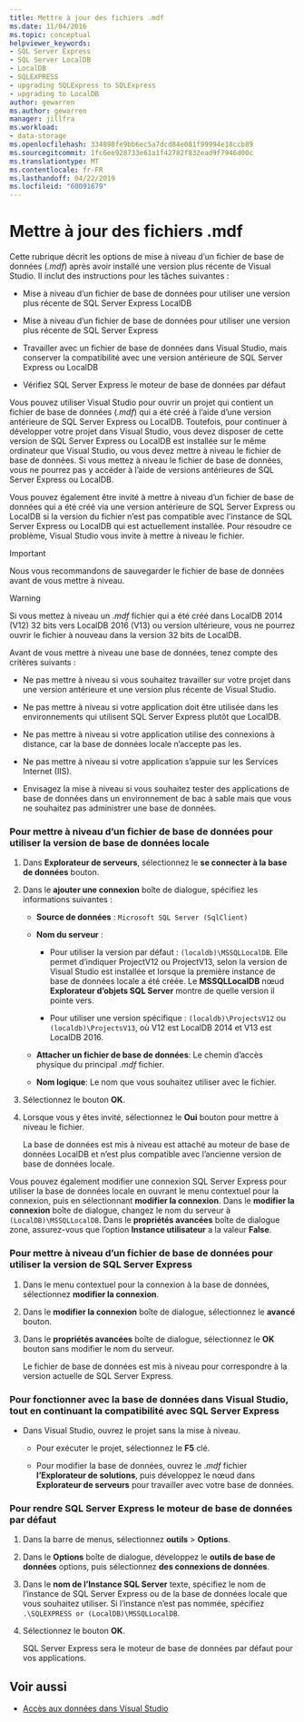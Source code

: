 ```yaml
---
title: Mettre à jour des fichiers .mdf
ms.date: 11/04/2016
ms.topic: conceptual
helpviewer_keywords:
- SQL Server Express
- SQL Server LocalDB
- LocalDB
- SQLEXPRESS
- upgrading SQLExpress to SQLExpress
- upgrading to LocalDB
author: gewarren
ms.author: gewarren
manager: jillfra
ms.workload:
- data-storage
ms.openlocfilehash: 334898fe9bb6ec5a7dcd84e081f99994e18ccb89
ms.sourcegitcommit: 1fc6ee928733e61a1f42782f832ead9f7946d00c
ms.translationtype: MT
ms.contentlocale: fr-FR
ms.lasthandoff: 04/22/2019
ms.locfileid: "60091679"
---
```

# <a name="upgrade-mdf-files"></a>Mettre à jour des fichiers .mdf

Cette rubrique décrit les options de mise à niveau d’un fichier de base de données (*.mdf*) après avoir installé une version plus récente de Visual Studio. Il inclut des instructions pour les tâches suivantes :

- Mise à niveau d’un fichier de base de données pour utiliser une version plus récente de SQL Server Express LocalDB

- Mise à niveau d’un fichier de base de données pour utiliser une version plus récente de SQL Server Express

- Travailler avec un fichier de base de données dans Visual Studio, mais conserver la compatibilité avec une version antérieure de SQL Server Express ou LocalDB

- Vérifiez SQL Server Express le moteur de base de données par défaut

Vous pouvez utiliser Visual Studio pour ouvrir un projet qui contient un fichier de base de données (*.mdf*) qui a été créé à l’aide d’une version antérieure de SQL Server Express ou LocalDB. Toutefois, pour continuer à développer votre projet dans Visual Studio, vous devez disposer de cette version de SQL Server Express ou LocalDB est installée sur le même ordinateur que Visual Studio, ou vous devez mettre à niveau le fichier de base de données. Si vous mettez à niveau le fichier de base de données, vous ne pourrez pas y accéder à l’aide de versions antérieures de SQL Server Express ou LocalDB.

Vous pouvez également être invité à mettre à niveau d’un fichier de base de données qui a été créé via une version antérieure de SQL Server Express ou LocalDB si la version du fichier n’est pas compatible avec l’instance de SQL Server Express ou LocalDB qui est actuellement installée. Pour résoudre ce problème, Visual Studio vous invite à mettre à niveau le fichier.

> [!IMPORTANT]
> Nous vous recommandons de sauvegarder le fichier de base de données avant de vous mettre à niveau.

> [!WARNING]
> Si vous mettez à niveau un *.mdf* fichier qui a été créé dans LocalDB 2014 (V12) 32 bits vers LocalDB 2016 (V13) ou version ultérieure, vous ne pourrez ouvrir le fichier à nouveau dans la version 32 bits de LocalDB.

Avant de vous mettre à niveau une base de données, tenez compte des critères suivants :

- Ne pas mettre à niveau si vous souhaitez travailler sur votre projet dans une version antérieure et une version plus récente de Visual Studio.

- Ne pas mettre à niveau si votre application doit être utilisée dans les environnements qui utilisent SQL Server Express plutôt que LocalDB.

- Ne pas mettre à niveau si votre application utilise des connexions à distance, car la base de données locale n’accepte pas les.

- Ne pas mettre à niveau si votre application s’appuie sur les Services Internet (IIS).

- Envisagez la mise à niveau si vous souhaitez tester des applications de base de données dans un environnement de bac à sable mais que vous ne souhaitez pas administrer une base de données.

### <a name="to-upgrade-a-database-file-to-use-the-localdb-version"></a>Pour mettre à niveau d’un fichier de base de données pour utiliser la version de base de données locale

1. Dans **Explorateur de serveurs**, sélectionnez le **se connecter à la base de données** bouton.

2. Dans le **ajouter une connexion** boîte de dialogue, spécifiez les informations suivantes :

    - **Source de données** : `Microsoft SQL Server (SqlClient)`

    - **Nom du serveur** :

        - Pour utiliser la version par défaut : `(localdb)\MSSQLLocalDB`.  Elle permet d’indiquer ProjectV12 ou ProjectV13, selon la version de Visual Studio est installée et lorsque la première instance de base de données locale a été créée. Le **MSSQLLocalDB** nœud **Explorateur d’objets SQL Server** montre de quelle version il pointe vers.

        - Pour utiliser une version spécifique : `(localdb)\ProjectsV12` ou `(localdb)\ProjectsV13`, où V12 est LocalDB 2014 et V13 est LocalDB 2016.

    - **Attacher un fichier de base de données**: Le chemin d’accès physique du principal *.mdf* fichier.

    - **Nom logique**: Le nom que vous souhaitez utiliser avec le fichier.

3. Sélectionnez le bouton **OK**.

4. Lorsque vous y êtes invité, sélectionnez le **Oui** bouton pour mettre à niveau le fichier.

    La base de données est mis à niveau est attaché au moteur de base de données LocalDB et n’est plus compatible avec l’ancienne version de base de données locale.

Vous pouvez également modifier une connexion SQL Server Express pour utiliser la base de données locale en ouvrant le menu contextuel pour la connexion, puis en sélectionnant **modifier la connexion**. Dans le **modifier la connexion** boîte de dialogue, changez le nom du serveur à `(LocalDB)\MSSQLLocalDB`. Dans le **propriétés avancées** boîte de dialogue zone, assurez-vous que l’option **Instance utilisateur** a la valeur **False**.

### <a name="to-upgrade-a-database-file-to-use-the-sql-server-express-version"></a>Pour mettre à niveau d’un fichier de base de données pour utiliser la version de SQL Server Express

1. Dans le menu contextuel pour la connexion à la base de données, sélectionnez **modifier la connexion**.

2. Dans le **modifier la connexion** boîte de dialogue, sélectionnez le **avancé** bouton.

3. Dans le **propriétés avancées** boîte de dialogue, sélectionnez le **OK** bouton sans modifier le nom du serveur.

    Le fichier de base de données est mis à niveau pour correspondre à la version actuelle de SQL Server Express.

### <a name="to-work-with-the-database-in-visual-studio-but-retain-compatibility-with-sql-server-express"></a>Pour fonctionner avec la base de données dans Visual Studio, tout en continuant la compatibilité avec SQL Server Express

- Dans Visual Studio, ouvrez le projet sans la mise à niveau.

    - Pour exécuter le projet, sélectionnez le **F5** clé.

    - Pour modifier la base de données, ouvrez le *.mdf* fichier **l’Explorateur de solutions**, puis développez le nœud dans **Explorateur de serveurs** pour travailler avec votre base de données.

### <a name="to-make-sql-server-express-the-default-database-engine"></a>Pour rendre SQL Server Express le moteur de base de données par défaut

1. Dans la barre de menus, sélectionnez **outils** > **Options**.

2. Dans le **Options** boîte de dialogue, développez le **outils de base de données** options, puis sélectionnez **des connexions de données**.

3. Dans le **nom de l’Instance SQL Server** texte, spécifiez le nom de l’instance de SQL Server Express ou de la base de données locale que vous souhaitez utiliser. Si l’instance n’est pas nommée, spécifiez `.\SQLEXPRESS or (LocalDB)\MSSQLLocalDB`.

4. Sélectionnez le bouton **OK**.

    SQL Server Express sera le moteur de base de données par défaut pour vos applications.

## <a name="see-also"></a>Voir aussi

- [Accès aux données dans Visual Studio](accessing-data-in-visual-studio.md)